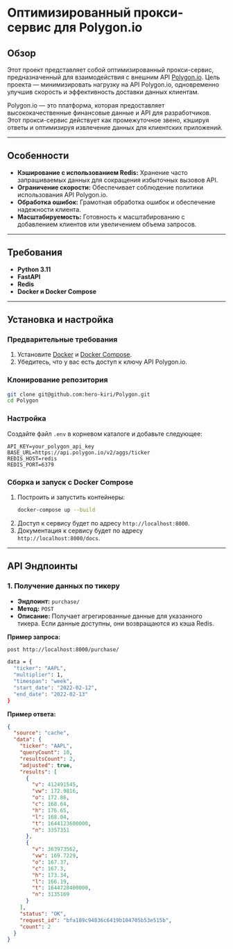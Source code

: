 # Оптимизированный прокси-сервис для Polygon.io

## Обзор
Этот проект представляет собой оптимизированный прокси-сервис, предназначенный для взаимодействия с внешним API [Polygon.io](https://polygon.io). Цель проекта — минимизировать нагрузку на API Polygon.io, одновременно улучшив скорость и эффективность доставки данных клиентам.

Polygon.io — это платформа, которая предоставляет высококачественные финансовые данные и API для разработчиков. Этот прокси-сервис действует как промежуточное звено, кэшируя ответы и оптимизируя извлечение данных для клиентских приложений.

---

## Особенности

- **Кэширование с использованием Redis:** Хранение часто запрашиваемых данных для сокращения избыточных вызовов API.
- **Ограничение скорости:** Обеспечивает соблюдение политики использования API Polygon.io.
- **Обработка ошибок:** Грамотная обработка ошибок и обеспечение надежности клиента.
- **Масштабируемость:** Готовность к масштабированию с добавлением клиентов или увеличением объема запросов.

---

## Требования

- **Python 3.11**
- **FastAPI**
- **Redis**
- **Docker и Docker Compose**

---

## Установка и настройка

### Предварительные требования

1. Установите [Docker](https://docs.docker.com/get-docker/) и [Docker Compose](https://docs.docker.com/compose/install/).
2. Убедитесь, что у вас есть доступ к ключу API Polygon.io.

### Клонирование репозитория
```bash
git clone git@github.com:hero-kiri/Polygon.git
cd Polygon
```

### Настройка

Создайте файл `.env` в корневом каталоге и добавьте следующее:
```env
API_KEY=your_polygon_api_key
BASE_URL=https://api.polygon.io/v2/aggs/ticker
REDIS_HOST=redis
REDIS_PORT=6379
```

### Сборка и запуск с Docker Compose

1. Построить и запустить контейнеры:
   ```bash
   docker-compose up --build
   ```
2. Доступ к сервису будет по адресу `http://localhost:8000`.
3. Документация к сервису будет по адресу `http://localhost:8000/docs`.

---

## API Эндпоинты

### 1. Получение данных по тикеру
- **Эндпоинт:** `purchase/`
- **Метод:** `POST`
- **Описание:** Получает агрегированные данные для указанного тикера. Если данные доступны, они возвращаются из кэша Redis.

**Пример запроса:**
```bash
post http://localhost:8000/purchase/

data = {
  "ticker": "AAPL",
  "multiplier": 1,
  "timespan": "week",
  "start_date": "2022-02-12",
  "end_date": "2022-02-13"
}
```

**Пример ответа:**
```json
{
  "source": "cache",
  "data": {
    "ticker": "AAPL",
    "queryCount": 10,
    "resultsCount": 2,
    "adjusted": true,
    "results": [
      {
        "v": 412491545,
        "vw": 172.9816,
        "o": 172.86,
        "c": 168.64,
        "h": 176.65,
        "l": 168.04,
        "t": 1644123600000,
        "n": 3357351
      },
      {
        "v": 363973562,
        "vw": 169.7229,
        "o": 167.37,
        "c": 167.3,
        "h": 173.34,
        "l": 166.19,
        "t": 1644728400000,
        "n": 3135169
      }
    ],
    "status": "OK",
    "request_id": "bfa189c94836c6419b104705b53e515b",
    "count": 2
  }
}
```
